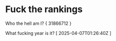 # Fuck the rankings

Who the hell am I?
{ 31866712 }

What fucking year is it?
[ 2025-04-07T01:26:40Z ]
